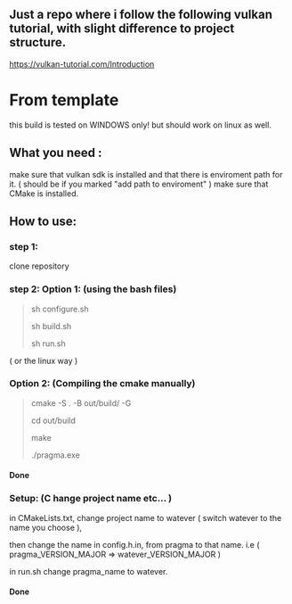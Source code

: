 ## Just a repo where i follow the following vulkan tutorial, with slight difference to project structure.
https://vulkan-tutorial.com/Introduction


# From template

this build is tested on WINDOWS only!
but should work on linux as well.

## What you need :
make sure that vulkan sdk is installed and that there is enviroment path for it. ( should be if you marked "add path to enviroment" )
make sure that CMake is installed.

## How to use:
### step 1:
clone repository
### step 2: Option 1: (using the bash files)
> sh configure.sh
> 
> sh build.sh
>
> sh run.sh

( or the linux way )

### Option 2: (Compiling the cmake manually)
> cmake -S . -B out/build/ -G
> 
> cd out/build
>
> make
>
> ./pragma.exe

#### Done

### Setup: (C hange project name etc... )

in CMakeLists.txt, change project name to watever ( switch watever to the name you choose ),

then change the name in config.h.in, from pragma to that name. i.e ( pragma_VERSION_MAJOR => watever_VERSION_MAJOR )

in run.sh change pragma_name to watever.

#### Done
